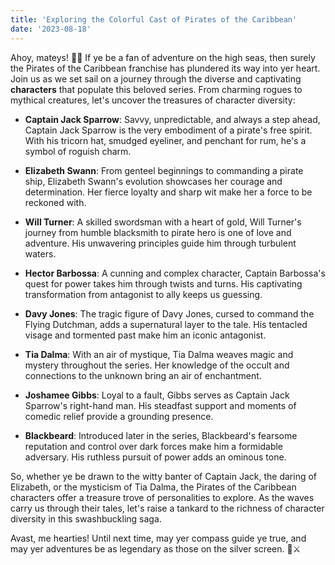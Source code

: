 ```yaml
---
title: 'Exploring the Colorful Cast of Pirates of the Caribbean'
date: '2023-08-18'
---
```


Ahoy, mateys! 🏴‍☠️ If ye be a fan of adventure on the high seas, then surely the Pirates of the Caribbean franchise has plundered its way into yer heart. Join us as we set sail on a journey through the diverse and captivating **characters** that populate this beloved series. From charming rogues to mythical creatures, let's uncover the treasures of character diversity:

- **Captain Jack Sparrow**: Savvy, unpredictable, and always a step ahead, Captain Jack Sparrow is the very embodiment of a pirate's free spirit. With his tricorn hat, smudged eyeliner, and penchant for rum, he's a symbol of roguish charm.

- **Elizabeth Swann**: From genteel beginnings to commanding a pirate ship, Elizabeth Swann's evolution showcases her courage and determination. Her fierce loyalty and sharp wit make her a force to be reckoned with.

- **Will Turner**: A skilled swordsman with a heart of gold, Will Turner's journey from humble blacksmith to pirate hero is one of love and adventure. His unwavering principles guide him through turbulent waters.

- **Hector Barbossa**: A cunning and complex character, Captain Barbossa's quest for power takes him through twists and turns. His captivating transformation from antagonist to ally keeps us guessing.

- **Davy Jones**: The tragic figure of Davy Jones, cursed to command the Flying Dutchman, adds a supernatural layer to the tale. His tentacled visage and tormented past make him an iconic antagonist.

- **Tia Dalma**: With an air of mystique, Tia Dalma weaves magic and mystery throughout the series. Her knowledge of the occult and connections to the unknown bring an air of enchantment.

- **Joshamee Gibbs**: Loyal to a fault, Gibbs serves as Captain Jack Sparrow's right-hand man. His steadfast support and moments of comedic relief provide a grounding presence.

- **Blackbeard**: Introduced later in the series, Blackbeard's fearsome reputation and control over dark forces make him a formidable adversary. His ruthless pursuit of power adds an ominous tone.

So, whether ye be drawn to the witty banter of Captain Jack, the daring of Elizabeth, or the mysticism of Tia Dalma, the Pirates of the Caribbean characters offer a treasure trove of personalities to explore. As the waves carry us through their tales, let's raise a tankard to the richness of character diversity in this swashbuckling saga.

Avast, me hearties! Until next time, may yer compass guide ye true, and may yer adventures be as legendary as those on the silver screen. 🌊⚔️
